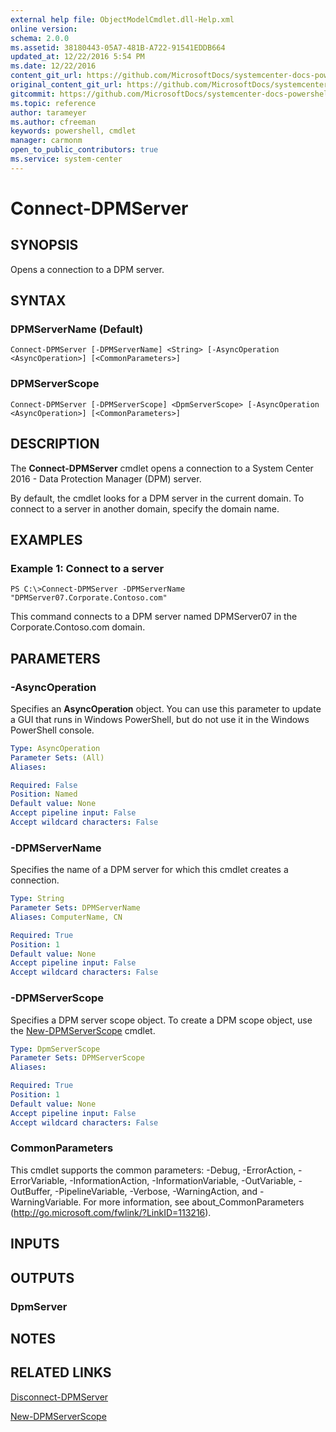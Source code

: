 ```yaml
---
external help file: ObjectModelCmdlet.dll-Help.xml
online version: 
schema: 2.0.0
ms.assetid: 38180443-05A7-481B-A722-91541EDDB664
updated_at: 12/22/2016 5:54 PM
ms.date: 12/22/2016
content_git_url: https://github.com/MicrosoftDocs/systemcenter-docs-powershell/blob/master/systemcenter-cmdlets/SystemCenter2016/DataProtectionManager/vlatest/Connect-DPMServer.md
original_content_git_url: https://github.com/MicrosoftDocs/systemcenter-docs-powershell/blob/master/systemcenter-cmdlets/SystemCenter2016/DataProtectionManager/vlatest/Connect-DPMServer.md
gitcommit: https://github.com/MicrosoftDocs/systemcenter-docs-powershell/blob/17c3a51bd892aad46c731d9f381f0704b4815004/systemcenter-cmdlets/SystemCenter2016/DataProtectionManager/vlatest/Connect-DPMServer.md
ms.topic: reference
author: tarameyer
ms.author: cfreeman
keywords: powershell, cmdlet
manager: carmonm
open_to_public_contributors: true
ms.service: system-center
---
```


# Connect-DPMServer

## SYNOPSIS
Opens a connection to a DPM server.

## SYNTAX

### DPMServerName (Default)
```
Connect-DPMServer [-DPMServerName] <String> [-AsyncOperation <AsyncOperation>] [<CommonParameters>]
```

### DPMServerScope
```
Connect-DPMServer [-DPMServerScope] <DpmServerScope> [-AsyncOperation <AsyncOperation>] [<CommonParameters>]
```

## DESCRIPTION
The **Connect-DPMServer** cmdlet opens a connection to a System Center 2016 - Data Protection Manager (DPM) server.

By default, the cmdlet looks for a DPM server in the current domain.
To connect to a server in another domain, specify the domain name.

## EXAMPLES

### Example 1: Connect to a server
```
PS C:\>Connect-DPMServer -DPMServerName "DPMServer07.Corporate.Contoso.com"
```

This command connects to a DPM server named DPMServer07 in the Corporate.Contoso.com domain.

## PARAMETERS

### -AsyncOperation
Specifies an **AsyncOperation** object.
You can use this parameter to update a GUI that runs in Windows PowerShell, but do not use it in the Windows PowerShell console.

```yaml
Type: AsyncOperation
Parameter Sets: (All)
Aliases: 

Required: False
Position: Named
Default value: None
Accept pipeline input: False
Accept wildcard characters: False
```

### -DPMServerName
Specifies the name of a DPM server for which this cmdlet creates a connection.

```yaml
Type: String
Parameter Sets: DPMServerName
Aliases: ComputerName, CN

Required: True
Position: 1
Default value: None
Accept pipeline input: False
Accept wildcard characters: False
```

### -DPMServerScope
Specifies a DPM server scope object.
To create a DPM scope object, use the [New-DPMServerScope](./New-DPMServerScope.md) cmdlet.

```yaml
Type: DpmServerScope
Parameter Sets: DPMServerScope
Aliases: 

Required: True
Position: 1
Default value: None
Accept pipeline input: False
Accept wildcard characters: False
```

### CommonParameters
This cmdlet supports the common parameters: -Debug, -ErrorAction, -ErrorVariable, -InformationAction, -InformationVariable, -OutVariable, -OutBuffer, -PipelineVariable, -Verbose, -WarningAction, and -WarningVariable. For more information, see about_CommonParameters (http://go.microsoft.com/fwlink/?LinkID=113216).

## INPUTS

## OUTPUTS

### DpmServer

## NOTES

## RELATED LINKS

[Disconnect-DPMServer](xref:SystemCenter2016/DataProtectionManager/vlatest/Disconnect-DPMServer.md)

[New-DPMServerScope](xref:SystemCenter2016/DataProtectionManager/vlatest/New-DPMServerScope.md)
